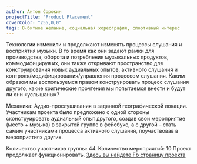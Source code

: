 ```yaml
---
author: Антон Сорокин
projectTitle: "Product Placement"
coverColor: "255,0,0"
tags: 8-битное желание, социальная хореография, спортивный интерес
---
```

Технологии изменили и продолжают изменять процессы слушания и восприятия музыки. В то время как они задают рамки для производства, оборота и потребления музыкальных продуктов, коммодифицируя их, они также открывают пространство для конструирования новых аудиальных опытов, активного слушания и контроля/модифицирования/управления процессом слушания. Каким образом мы воспользуемся правом конструировать процесс слушания другого, какие критические прочтения мы попытаемся внести и будут ли они «услышаны»?

Механика:
Аудио-прослушивания в заданной географической локации. Участникам проекта было предложено с одной стороны сконструировать аудиальный опыт другого, создав свои мероприятие (место + музыка) в закрытой группе в фейсбуке, а с другой – стать самим участниками процесса активного слушания, поучаствовав в мероприятиях других.

Количество участников группы: 44.
Количество мероприятий: 10
Проект продолжает функционировать. [Здесь вы найдете Fb страницу проекта][1]

[1]:	https://www.facebook.com/groups/1008858615875973/